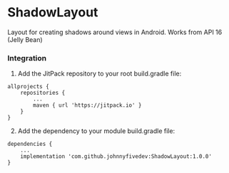 # ShadowLayout
Layout for creating shadows around views in Android. Works from API 16 (Jelly Bean)

### Integration
1. Add the JitPack repository to your root build.gradle file:

```
allprojects {
    repositories {
        ...
        maven { url 'https://jitpack.io' }
    }
}
```
2. Add the dependency to your module build.gradle file:



```
dependencies {
    ...
    implementation 'com.github.johnnyfivedev:ShadowLayout:1.0.0'
}
```
